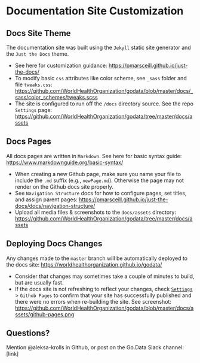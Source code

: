 # Documentation Site Customization

## Docs Site Theme
The documentation site was built using the `Jekyll` static site generator and the `Just the Docs` theme. 
- See here for customization guidance: https://pmarsceill.github.io/just-the-docs/
- To modify basic `css` attributes like color scheme, see `_sass` folder and file `tweaks.css`: https://github.com/WorldHealthOrganization/godata/blob/master/docs/_sass/color_schemes/tweaks.scss
- The site is configured to run off the `/docs` directory source. See the repo `Settings` page: https://github.com/WorldHealthOrganization/godata/tree/master/docs/assets

## Docs Pages
All docs pages are written in `Markdown`. See here for basic syntax guide: https://www.markdownguide.org/basic-syntax/
- When creating a new Github page, make sure you name your file to include the `.md` suffix (e.g., `newPage.md`). Otherwise the page may not render on the Github docs site properly. 
- See `Navigation Structure` docs for how to configure pages, set titles, and assign parent pages: https://pmarsceill.github.io/just-the-docs/docs/navigation-structure/
- Upload all media files & screenshots to the `docs/assets` directory: https://github.com/WorldHealthOrganization/godata/tree/master/docs/assets

## Deploying Docs Changes
Any changes made to the `master` branch will be automatically deployed to the docs site: https://worldhealthorganization.github.io/godata/
- Consider that changes may sometimes take a couple of minutes to build, but are usually fast. 
- If the docs site is not refreshing to reflect your changes, check [`Settings`](https://github.com/WorldHealthOrganization/godata/settings) > `Github Pages` to confirm that your site has successfully published and there were no errors when re-building the site. 
See screenshot: https://github.com/WorldHealthOrganization/godata/blob/master/docs/assets/github-pages.png

## Questions? 
Mention @aleksa-krolls in Github, or post on the Go.Data Slack channel: [link]
